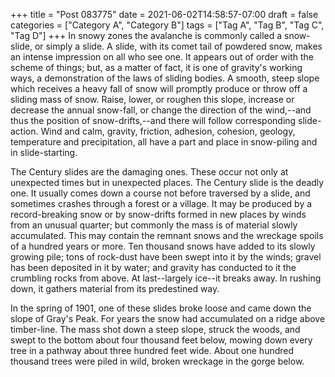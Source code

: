 +++
title = "Post 083775"
date = 2021-06-02T14:58:57-07:00
draft = false
categories = ["Category A", "Category B"]
tags = ["Tag A", "Tag B", "Tag C", "Tag D"]
+++
In snowy zones the avalanche is commonly called a snow-slide, or simply a slide. A slide, with its comet tail of powdered snow, makes an intense impression on all who see one. It appears out of order with the scheme of things; but, as a matter of fact, it is one of gravity's working ways, a demonstration of the laws of sliding bodies. A smooth, steep slope which receives a heavy fall of snow will promptly produce or throw off a sliding mass of snow. Raise, lower, or roughen this slope, increase or decrease the annual snow-fall, or change the direction of the wind,--and thus the position of snow-drifts,--and there will follow corresponding slide-action. Wind and calm, gravity, friction, adhesion, cohesion, geology, temperature and precipitation, all have a part and place in snow-piling and in slide-starting.

The Century slides are the damaging ones. These occur not only at unexpected times but in unexpected places. The Century slide is the deadly one. It usually comes down a course not before traversed by a slide, and sometimes crashes through a forest or a village. It may be produced by a record-breaking snow or by snow-drifts formed in new places by winds from an unusual quarter; but commonly the mass is of material slowly accumulated. This may contain the remnant snows and the wreckage spoils of a hundred years or more. Ten thousand snows have added to its slowly growing pile; tons of rock-dust have been swept into it by the winds; gravel has been deposited in it by water; and gravity has conducted to it the crumbling rocks from above. At last--largely ice--it breaks away. In rushing down, it gathers material from its predestined way.

In the spring of 1901, one of these slides broke loose and came down the slope of Gray's Peak. For years the snow had accumulated on a ridge above timber-line. The mass shot down a steep slope, struck the woods, and swept to the bottom about four thousand feet below, mowing down every tree in a pathway about three hundred feet wide. About one hundred thousand trees were piled in wild, broken wreckage in the gorge below.
